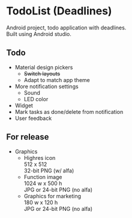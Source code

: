 # TodoList (Deadlines)
Android project, todo application with deadlines.  
Built using Android studio.

## Todo
 * Material design pickers
   * ~~Switch layouts~~
   * Adapt to match app theme
 * More notification settings
   * Sound
   * LED color
 * Widget
 * Mark tasks as done/delete from notification
 * User feedback
 
## For release

 * Graphics
   * Highres icon  
     512 x 512  
     32-bit PNG (w/ alfa)
   * Function image  
     1024 w x 500 h  
     JPG or 24-bit PNG (no alfa)
   * Graphics for marketing  
     180 w x 120 h  
     JPG or 24-bit PNG (no alfa)
